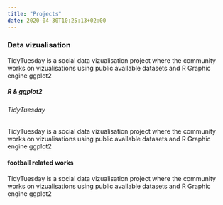 ```yaml
---
title: "Projects"
date: 2020-04-30T10:25:13+02:00
---
```


### Data vizualisation

TidyTuesday is a social data vizualisation project where the community works on vizualisations using public available datasets and R Graphic engine ggplot2



##### R & ggplot2

###### TidyTuesday
TidyTuesday is a social data vizualisation project where the community works on vizualisations using public available datasets and R Graphic engine ggplot2


#### football related works

TidyTuesday is a social data vizualisation project where the community works on vizualisations using public available datasets and R Graphic engine ggplot2
